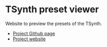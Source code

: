 # TSynth preset viewer

Website to preview the presets of the TSynth.

* [Project Github page](https://github.com/ElectroTechnique/TSynth-Teensy4.1)
* [Project website](https://electrotechnique.cc/)